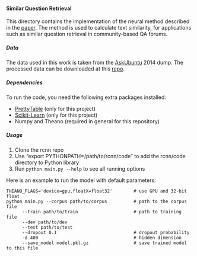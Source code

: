 #### Similar Question Retrieval

This directory contains the implementation of the neural method described in the [paper](https://arxiv.org/pdf/1512.05726.pdf). The method is used to calculate text similarity, for applications such as similar question retrieval in community-based QA forums.

##### Data
The data used in this work is taken from the [AskUbuntu](http://askubuntu.com/) 2014 dump.  The processed data can be downloaded at this [repo](https://github.com/taolei87/askubuntu).

##### Dependencies
To run the code, you need the following extra packages installed:
  - [PrettyTable](https://pypi.python.org/pypi/PrettyTable) (only for this project)
  - [Scikit-Learn](http://scikit-learn.org/stable/) (only for this project)
  - Numpy and Theano (required in general for this repository)


##### Usage
  1. Clone the rcnn repo
  2. Use “export PYTHONPATH=/path/to/rcnn/code” to add the rcnn/code directory to Python library
  3. Run `python main.py --help` to see all running options

Here is an example to run the model with default parameters:
```
THEANO_FLAGS='device=gpu,floatX=float32'        # use GPU and 32-bit float
python main.py --corpus path/to/corpus          # path to the corpus file
      --train path/to/train                     # path to training file
      --dev path/to/dev        
      --test path/to/test      
      --dropout 0.1                             # dropout probability
      -d 400                                    # hidden dimension
      --save_model model.pkl.gz                 # save trained model to this file
```
